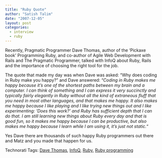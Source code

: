 ```yaml
---
title: "Ruby Quote"
author: "Satish Talim"
date: "2007-12-05"
layout: post
categories:
  - interview
  - ruby
---
```

Recently, Pragmatic Programmer Dave Thomas, author of the ‘Pickaxe book’
Programming Ruby, and co-author of Agile Web Development with Rails and
The Pragmatic Programmer, talked with InfoQ about Ruby, Rails and the
importance of choosing the right tool for the job.<!--more-->

The quote that made my day was when Dave was asked: “Why does coding in
Ruby make you happy?” and Dave answered: “*Coding in Ruby makes me happy
because it’s one of the shortest paths between my brain and a computer.
I can think of something and I can express it very succinctly and
typically fairly elegantly in Ruby without all the kind of extraneous
fluff that you need in most other languages, and that makes me happy. It
also makes me happy because I like playing and I like trying new things
out and I like experimenting: ‘Does this work?’ and Ruby has sufficient
depth that I can do that. I am still learning new things about Ruby
every day and that is good fun, so it makes me happy because I can be
productive, but also makes me happy because I learn while I am using it,
it’s just not static.*“

Yes Dave there are thousands of such happy Ruby programmers out there
and Matz and you made that happen for us.

Technorati Tags: [Dave Thomas](http://technorati.com/tag/Dave+Thomas),
[InfoQ](http://technorati.com/tag/InfoQ),
[Ruby](http://technorati.com/tag/Ruby), [Ruby
programming](http://technorati.com/tag/Ruby+programming)
